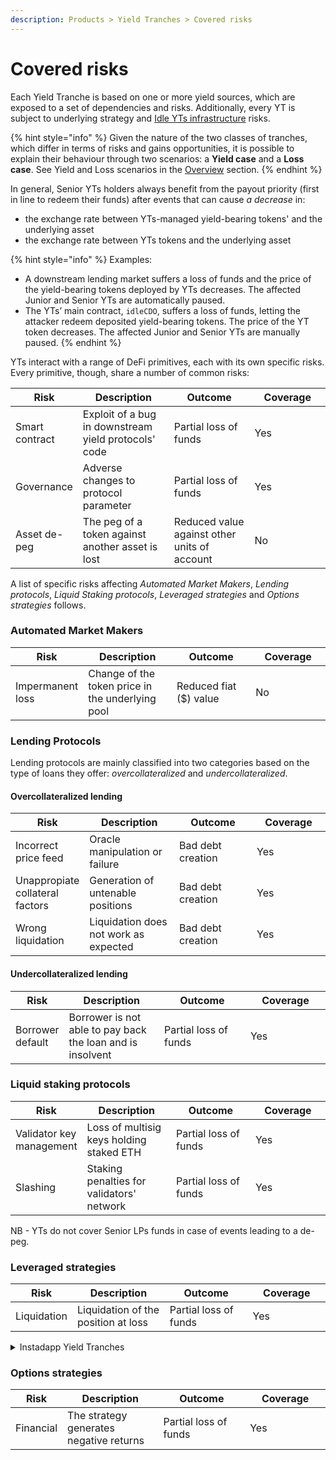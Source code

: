 ```yaml
---
description: Products > Yield Tranches > Covered risks
---
```


# Covered risks

Each Yield Tranche is based on one or more yield sources, which are exposed to a set of dependencies and risks. Additionally, every YT is subject to underlying strategy and [Idle YTs infrastructure](../../../developers/security/audits.md#perpetual-yield-tranches) risks.

{% hint style="info" %}
Given the nature of the two classes of tranches, which differ in terms of risks and gains opportunities, it is possible to explain their behaviour through two scenarios: a **Yield case** and a **Loss case**. See Yield and Loss scenarios in the [Overview](../overview.md) section.&#x20;
{% endhint %}

In general, Senior YTs holders always benefit from the payout priority (first in line to redeem their funds) after events that can cause _a decrease_ in:

* the exchange rate between YTs-managed yield-bearing tokens'  and the underlying asset
* the exchange rate between YTs tokens and the underlying asset

{% hint style="info" %}
Examples:

* A downstream lending market suffers a loss of funds and the price of the yield-bearing tokens deployed by YTs decreases. The affected Junior and Senior YTs are automatically paused.&#x20;
* The YTs’ main contract, `idleCDO`, suffers a loss of funds, letting the attacker redeem deposited yield-bearing tokens. The price of the YT token decreases. The affected Junior and Senior YTs are manually paused.
{% endhint %}

YTs interact with a range of DeFi primitives, each with its own specific risks. Every primitive, though, share a number of common risks:

<table><thead><tr><th>Risk</th><th width="184.0554663848362">Description</th><th width="174.06957708049114">Outcome</th><th width="150">Coverage</th></tr></thead><tbody><tr><td>Smart contract</td><td>Exploit of a bug in downstream yield protocols' code</td><td>Partial loss of funds</td><td>Yes</td></tr><tr><td>Governance</td><td>Adverse changes to protocol parameter</td><td>Partial loss of funds</td><td>Yes</td></tr><tr><td>Asset de-peg</td><td>The peg of a token against another asset is lost</td><td>Reduced value against other units of account</td><td>No</td></tr></tbody></table>

A list of specific risks affecting _Automated Market Makers_, _Lending protocols_, _Liquid Staking protocols_, _Leveraged strategies_ and _Options strategies_ follows.

### Automated Market Makers

<table><thead><tr><th>Risk</th><th width="184.0554663848362">Description</th><th width="174.06957708049114">Outcome</th><th width="150">Coverage</th></tr></thead><tbody><tr><td>Impermanent loss</td><td>Change of the token price in the underlying pool</td><td>Reduced fiat ($) value</td><td>No</td></tr></tbody></table>

### Lending Protocols&#x20;

Lending protocols are mainly classified into two categories based on the type of loans they offer: _overcollateralized_ and _undercollateralized_.

#### Overcollateralized lending

<table><thead><tr><th>Risk</th><th width="184.0554663848362">Description</th><th width="174.06957708049114">Outcome</th><th width="150">Coverage</th></tr></thead><tbody><tr><td>Incorrect price feed</td><td>Oracle manipulation or failure</td><td>Bad debt creation</td><td>Yes</td></tr><tr><td>Unappropiate collateral factors</td><td>Generation of untenable positions</td><td>Bad debt creation</td><td>Yes</td></tr><tr><td>Wrong liquidation</td><td>Liquidation does not work as expected</td><td>Bad debt creation</td><td>Yes</td></tr></tbody></table>

#### **Undercollateralized lending**

<table><thead><tr><th>Risk</th><th width="184.0554663848362">Description</th><th width="174.06957708049114">Outcome</th><th width="150">Coverage</th></tr></thead><tbody><tr><td>Borrower default</td><td>Borrower is not able to pay back the loan and is insolvent</td><td>Partial loss of funds</td><td>Yes</td></tr></tbody></table>

### **Liquid staking protocols**

<table><thead><tr><th>Risk</th><th width="184.0554663848362">Description</th><th width="174.06957708049114">Outcome</th><th width="150">Coverage</th></tr></thead><tbody><tr><td>Validator key management</td><td>Loss of multisig keys holding staked ETH</td><td>Partial loss of funds</td><td>Yes</td></tr><tr><td>Slashing</td><td>Staking penalties for validators' network</td><td>Partial loss of funds</td><td>Yes</td></tr></tbody></table>

NB - YTs do not cover Senior LPs funds in case of events leading to a de-peg.

### Leveraged strategies

<table><thead><tr><th>Risk</th><th width="184.0554663848362">Description</th><th width="174.06957708049114">Outcome</th><th width="150">Coverage</th></tr></thead><tbody><tr><td>Liquidation</td><td>Liquidation of the position at loss</td><td>Partial loss of funds</td><td>Yes</td></tr></tbody></table>

<details>

<summary>Instadapp Yield Tranches</summary>

Instadapp lite vaults have automation functions, which automatically rebalance the vault during market changes. If the vault gets risky, it can first refinance into another protocol to maintain safety, or it can deleverage by selling stETH and paying back the ETH debt. This kind of automation, if required or occurs, may incur losses caused by trading slippage:

* if the loss is less than or equal to 0.5%, the loss is distributed proportionally among the funds deposited in the tranches.
* if the loss is greater than 0.5%, the Junior tranche will absorb the entire loss.

</details>

### **Options strategies**

<table><thead><tr><th>Risk</th><th width="184.0554663848362">Description</th><th width="174.06957708049114">Outcome</th><th width="150">Coverage</th></tr></thead><tbody><tr><td>Financial</td><td>The strategy generates negative returns</td><td>Partial loss of funds</td><td>Yes</td></tr></tbody></table>

